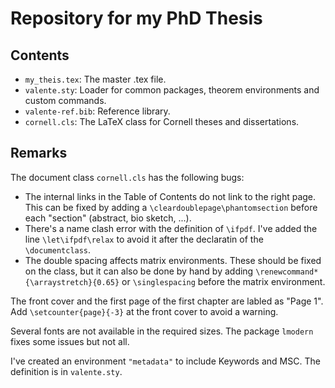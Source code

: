 # Repository for my PhD Thesis

## Contents

- `my_theis.tex`: The master .tex file.
- `valente.sty`: Loader for common packages, theorem environments and custom commands.
- `valente-ref.bib`: Reference library.
- `cornell.cls`: The LaTeX class for Cornell theses and dissertations.

## Remarks

The document class `cornell.cls` has the following bugs:

- The internal links in the Table of Contents do not link to the right page. This can be fixed by adding a `\cleardoublepage\phantomsection` before each "section" (abstract, bio sketch, ...).
- There's a name clash error with the definition of `\ifpdf`. I've added the line `\let\ifpdf\relax` to avoid it after the declaratin of the `\documentclass`.
- The double spacing affects matrix environments. These should be fixed on the class, but it can also be done by hand by adding `\renewcommand*{\arraystretch}{0.65}` or `\singlespacing` before the matrix environment.

The front cover and the first page of the first chapter are labled as "Page 1". Add `\setcounter{page}{-3}` at the front cover to avoid a warning.

Several fonts are not available in the required sizes. The package `lmodern` fixes some issues but not all.

I've created an environment `"metadata"` to include Keywords and MSC. The definition is in `valente.sty`. 
